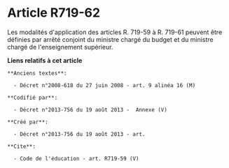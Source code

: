 # Article R719-62

Les modalités d'application des articles R. 719-59 à R. 719-61 peuvent être définies par arrêté conjoint du ministre chargé
du budget et du ministre chargé de l'enseignement supérieur.

**Liens relatifs à cet article**

	**Anciens textes**:

	  - Décret n°2008-618 du 27 juin 2008 - art. 9 alinéa 16 (M)

	**Codifié par**:

	  - Décret n°2013-756 du 19 août 2013 -  Annexe (V)

	**Créé par**:

	  - Décret n°2013-756 du 19 août 2013 - art.

	**Cite**:

	  - Code de l'éducation - art. R719-59 (V)
